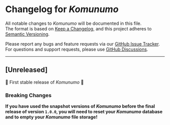 # Changelog for *Komunumo*


All notable changes to *Komunumo* will be documented in this file.  
The format is based on [Keep a Changelog](https://keepachangelog.com/en/1.1.0/), and this project adheres to [Semantic Versioning](https://semver.org/spec/v2.0.0.html).

Please report any bugs and feature requests via our [GitHub Issue Tracker](https://github.com/McPringle/komunumo/issues).  
For questions and support requests, please use [GitHub Discussions](https://github.com/McPringle/komunumo/discussions).

---

## [Unreleased]

🎉 First stable release of *Komunumo* 🎉

### Breaking Changes

**If you have used the snapshot versions of *Komunumo* before the final release of version `1.0.0`, you will need to reset your *Komunumo* database and to empty your *Komunumo* file storage!**
